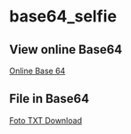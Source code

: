 # base64_selfie

## View online Base64

<a href="https://codebeautify.org/base64-to-image-converter" target="_blank" rel="noopener noreferrer">Online Base 64</a>

## File in Base64


<a href="https://github.com/memolopezmx/base64_selfie/blob/main/fotoMiaBase64.txt" download="fotoMiaBase64.txt">Foto TXT Download</a>


